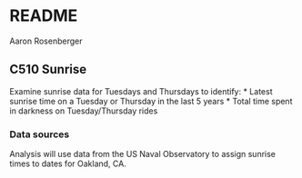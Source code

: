 README
================
Aaron Rosenberger

C510 Sunrise
------------

Examine sunrise data for Tuesdays and Thursdays to identify: \* Latest sunrise time on a Tuesday or Thursday in the last 5 years \* Total time spent in darkness on Tuesday/Thursday rides

### Data sources

Analysis will use data from the US Naval Observatory to assign sunrise times to dates for Oakland, CA.
